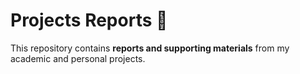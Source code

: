 # **Projects Reports** 📝
This repository contains **reports and supporting materials** from my academic and personal projects.
